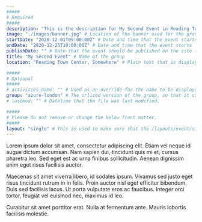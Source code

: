 ```yaml
---
#####
# Required
#####
description: "This is the description for My Second Event in Reading Town Center!" # This is a short summary of the page, which is used for SEO (Search Engine Optimisation purposes) It does not appear to the users, but is used as part of the site's metadata, which is used by search engines. Therefore, it's strongly recommended to set this to something meaningful, as it will have a positive impact on discoverability of your content in public searches.populated the page's description metadata.
image: "./images/banner.jpg" # Location of the banner used for the group page, and in the group list
startDate: "2020-12-01T09:00:00Z" # Date and time that the event starts
endDate: "2020-12-25T10:00:00Z" # Date and time that the event starts
publishDate: "" # Date that the event should be published on the site (Any builds that you run after this date will display the site). Useful if you want to time this with some kind of social media push/press release.
title: "My Second Event" # Name of the group
location: "Reading Town Center, Somewhere" # Plain text that is displayed for the "Location" of the event. Could easily be text to say "Microsoft Teams Meeting" or "Zoom Call".

#####
# Optional
#####
# activities_name: "" # Used as an override for the name to be displayed on the page for activities, e.g. "Sessions", "Lessons", "Dances", etc.
group: "azure-london" # The urlized version of the group, so that it can be displayed on the group's page.
# lastmod: "" # Datetime that the file was last modified.

#####
# Please do not remove or change the below front matter.
#####
layout: "single" # This is used to make sure that the /layouts/event/single.html template is used, and is an override for hugo
---
```

Lorem ipsum dolor sit amet, consectetur adipiscing elit. Etiam vel neque id augue dictum accumsan. Nam sapien dui, tincidunt quis mi et, cursus pharetra leo. Sed eget est ac urna finibus sollicitudin. Aenean dignissim enim eget risus facilisis auctor.

Maecenas sit amet viverra libero, id sodales ipsum. Vivamus sed justo eget risus tincidunt rutrum in in felis. Proin auctor nisl eget efficitur bibendum. Duis sed facilisis lacus. Ut porta vulputate eros ac faucibus. Integer orci tortor, feugiat vel euismod nec, maximus id leo.

Curabitur sit amet porttitor erat. Nulla at fermentum ante. Mauris lobortis facilisis molestie.
